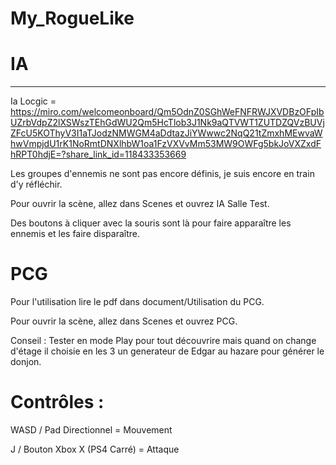 # My_RogueLike

# IA
_________________________________________
Ia Locgic = https://miro.com/welcomeonboard/Qm5OdnZ0SGhWeFNFRWJXVDBzOFpIbUZrbVdpZ2lXSWszTEhGdWU2Qm5HcTlob3J1Nk9aQTVWT1ZUTDZQVzBUVjZFcU5KOThyV3I1aTJodzNMWGM4aDdtazJiYWwwc2NqQ21tZmxhMEwvaWhwVmpjdU1rK1NoRmtDNXlhbW1oa1FzVXVvMm53MW9OWFg5bkJoVXZxdFhRPT0hdjE=?share_link_id=118433353669

Les groupes d'ennemis ne sont pas encore définis, je suis encore en train d'y réfléchir.

Pour ouvrir la scène, allez dans Scenes et ouvrez IA Salle Test.

Des boutons à cliquer avec la souris sont là pour faire apparaître les ennemis et les faire disparaître.

# PCG

Pour l'utilisation lire le pdf dans document/Utilisation du PCG.

Pour ouvrir la scène, allez dans Scenes et ouvrez PCG.

Conseil : Tester en mode Play pour tout découvrire mais quand on change d'étage il choisie en les 3 un generateur de Edgar au hazare pour générer le donjon.

# Contrôles :    

WASD / Pad Directionnel = Mouvement

J / Bouton Xbox X (PS4 Carré) = Attaque
